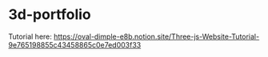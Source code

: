 # 3d-portfolio

Tutorial here: https://oval-dimple-e8b.notion.site/Three-js-Website-Tutorial-9e765198855c43458865c0e7ed003f33

